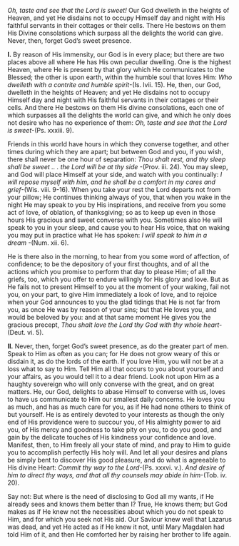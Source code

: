 
_Oh, taste and see that the Lord is sweet!_ Our God dwelleth in the heights of Heaven, and yet He disdains not to occupy Himself day and night with His faithful servants in their cottages or their cells. There He bestows on them His Divine consolations which surpass all the delights the world can give. Never, then, forget God’s sweet presence.

**I\.** By reason of His immensity, our God is in every place; but there are two places above all where He has His own peculiar dwelling. One is the highest Heaven, where He is present by that glory which He communicates to the Blessed; the other is upon earth, within the humble soul that loves Him: _Who dwelleth with a contrite and humble spirit_-(Is. lvii. 15). He, then, our God, dwelleth in the heights of Heaven; and yet He disdains not to occupy Himself day and night with His faithful servants in their cottages or their cells. And there He bestows on them His divine consolations, each one of which surpasses all the delights the world can give, and which he only does not desire who has no experience of them: _Oh, taste and see that the Lord is sweet_-(Ps. xxxiii. 9).

Friends in this world have hours in which they converse together, and other times during which they are apart; but between God and you, if you wish, there shall never be one hour of separation: _Thou shalt rest, and thy sleep shall be sweet .. . the Lord will be at thy side_ -(Prov. iii. 24). You may sleep, and God will place Himself at your side, and watch with you continually: _I will repose myself with him, and he shall be a comfort in my cares and grief_-(Wis. viii. 9-16). When you take your rest the Lord departs not from your pillow; He continues thinking always of you, that when you wake in the night He may speak to you by His inspirations, and receive from you some act of love, of oblation, of thanksgiving; so as to keep up even in those hours His gracious and sweet converse with you. Sometimes also He will speak to you in your sleep, and cause you to hear His voice, that on waking you may put in practice what He has spoken: _I will speak to him in a dream_ -(Num. xii. 6).

He is there also in the morning, to hear from you some word of affection, of confidence; to be the depository of your first thoughts, and of all the actions which you promise to perform that day to please Him; of all the griefs, too, which you offer to endure willingly for His glory and love. But as He fails not to present Himself to you at the moment of your waking, fail not you, on your part, to give Him immediately a look of love, and to rejoice when your God announces to you the glad tidings that He is not far from you, as once He was by reason of your sins; but that He loves you, and would be beloved by you: and at that same moment He gives you the gracious precept, _Thou shalt love the Lord thy God with thy whole heart-_(Deut. vi. 5).

**II\.** Never, then, forget God’s sweet presence, as do the greater part of men. Speak to Him as often as you can; for He does not grow weary of this or disdain it, as do the lords of the earth. If you love Him, you will not be at a loss what to say to Him. Tell Him all that occurs to you about yourself and your affairs, as you would tell it to a dear friend. Look not upon Him as a haughty sovereign who will only converse with the great, and on great matters. He, our God, delights to abase Himself to converse with us, loves to have us communicate to Him our smallest daily concerns. He loves you as much, and has as much care for you, as if He had none others to think of but yourself. He is as entirely devoted to your interests as though the only end of His providence were to succour you, of His almighty power to aid you, of His mercy and goodness to take pity on you, to do you good, and gain by the delicate touches of His kindness your confidence and love. Manifest, then, to Him freely all your state of mind, and pray to Him to guide you to accomplish perfectly His holy will. And let all your desires and plans be simply bent to discover His good pleasure, and do what is agreeable to His divine Heart: _Commit thy way to the Lord_-(Ps. xxxvi. v.). _And desire of him to direct thy ways, and that all thy counsels may abide in him_-(Tob. iv. 20).

Say not: But where is the need of disclosing to God all my wants, if He already sees and knows them better than I? True, He knows them; but God makes as if He knew not the necessities about which you do not speak to Him, and for which you seek not His aid. Our Saviour knew well that Lazarus was dead, and yet He acted as if He knew it not, until Mary Magdalen had told Him of it, and then He comforted her by raising her brother to life again.

